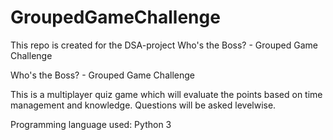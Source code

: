 # GroupedGameChallenge

This repo is created for the DSA-project Who's the Boss? - Grouped Game Challenge

Who's the Boss? - Grouped Game Challenge

This is a multiplayer quiz game which will evaluate the points based on
time management and knowledge. Questions will be asked levelwise.

Programming language used: Python 3

